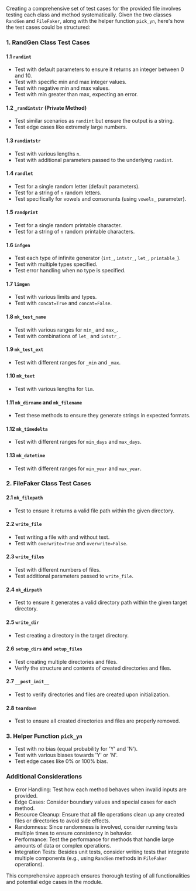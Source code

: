 Creating a comprehensive set of test cases for the provided file involves testing each class and method systematically. Given the two classes `RandGen` and `FileFaker`, along with the helper function `pick_yn`, here's how the test cases could be structured:

### 1. RandGen Class Test Cases
#### 1.1 `randint`
- Test with default parameters to ensure it returns an integer between 0 and 10.
- Test with specific min and max integer values.
- Test with negative min and max values.
- Test with min greater than max, expecting an error.

#### 1.2 `_randintstr` (Private Method)
- Test similar scenarios as `randint` but ensure the output is a string.
- Test edge cases like extremely large numbers.

#### 1.3 `randintstr`
- Test with various lengths `n`.
- Test with additional parameters passed to the underlying `randint`.

#### 1.4 `randlet`
- Test for a single random letter (default parameters).
- Test for a string of `n` random letters.
- Test specifically for vowels and consonants (using `vowels_` parameter).

#### 1.5 `randprint`
- Test for a single random printable character.
- Test for a string of `n` random printable characters.

#### 1.6 `infgen`
- Test each type of infinite generator (`int_`, `intstr_`, `let_`, `printable_`).
- Test with multiple types specified.
- Test error handling when no type is specified.

#### 1.7 `limgen`
- Test with various limits and types.
- Test with `concat=True` and `concat=False`.

#### 1.8 `mk_test_name`
- Test with various ranges for `min_` and `max_`.
- Test with combinations of `let_` and `intstr_`.

#### 1.9 `mk_test_ext`
- Test with different ranges for `_min` and `_max`.

#### 1.10 `mk_text`
- Test with various lengths for `lim`.

#### 1.11 `mk_dirname` and `mk_filename`
- Test these methods to ensure they generate strings in expected formats.

#### 1.12 `mk_timedelta`
- Test with different ranges for `min_days` and `max_days`.

#### 1.13 `mk_datetime`
- Test with different ranges for `min_year` and `max_year`.

### 2. FileFaker Class Test Cases
#### 2.1 `mk_filepath`
- Test to ensure it returns a valid file path within the given directory.

#### 2.2 `write_file`
- Test writing a file with and without text.
- Test with `overwrite=True` and `overwrite=False`.

#### 2.3 `write_files`
- Test with different numbers of files.
- Test additional parameters passed to `write_file`.

#### 2.4 `mk_dirpath`
- Test to ensure it generates a valid directory path within the given target directory.

#### 2.5 `write_dir`
- Test creating a directory in the target directory.

#### 2.6 `setup_dirs` and `setup_files`
- Test creating multiple directories and files.
- Verify the structure and contents of created directories and files.

#### 2.7 `__post_init__`
- Test to verify directories and files are created upon initialization.

#### 2.8 `teardown`
- Test to ensure all created directories and files are properly removed.

### 3. Helper Function `pick_yn`
- Test with no bias (equal probability for 'Y' and 'N').
- Test with various biases towards 'Y' or 'N'.
- Test edge cases like 0% or 100% bias.

### Additional Considerations
- Error Handling: Test how each method behaves when invalid inputs are provided.
- Edge Cases: Consider boundary values and special cases for each method.
- Resource Cleanup: Ensure that all file operations clean up any created files or directories to avoid side effects.
- Randomness: Since randomness is involved, consider running tests multiple times to ensure consistency in behavior.
- Performance: Test the performance for methods that handle large amounts of data or complex operations.
- Integration Tests: Besides unit tests, consider writing tests that integrate multiple components (e.g., using `RandGen` methods in `FileFaker` operations).

This comprehensive approach ensures thorough testing of all functionalities and potential edge cases in the module.
